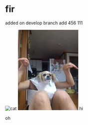 # fir

added on develop branch 
add 456 111

![cat](https://i.imgur.com/MwIqpS8.jpeg)
![dog](dog.jpg)
hi


oh